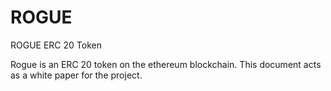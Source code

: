 # ROGUE
ROGUE ERC 20 Token

Rogue is an ERC 20 token on the ethereum blockchain. This document acts as a white paper for the project. 
